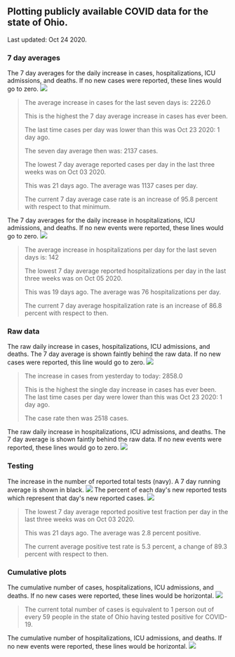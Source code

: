 ## Plotting publicly available COVID data for the state of Ohio. 

Last updated: Oct 24 2020. 

### 7 day averages
The 7 day averages for the daily increase in cases, hospitalizations, ICU admissions, and deaths. If no new cases were reported, these lines would go to zero.
![](7dayaverage_cases.png)

>The average increase in cases for the last seven days is: 2226.0
>
>This is the highest the 7 day average increase in cases has ever been.
>
>The last time cases per day was lower than this was Oct 23 2020: 1 day ago.
>
>The seven day average then was: 2137 cases.
>
>The lowest 7 day average reported cases per day in the last three weeks was on Oct 03 2020.
>
>This was 21 days ago. The average was 1137 cases per day.
>
>The current 7 day average case rate is an increase of 95.8 percent with respect to that minimum.

The 7 day averages for the daily increase in hospitalizations, ICU admissions, and deaths. If no new events were reported, these lines would go to zero.
![](7dayaverage_hospital.png)

>The average increase in hospitalizations per day for the last seven days is: 142
>
>The lowest 7 day average reported hospitalizations per day in the last three weeks was on Oct 05 2020.
>
>This was 19 days ago. The average was 76 hospitalizations per day.
>
>The current 7 day average hospitalization rate is an increase of 86.8 percent with respect to then.

### Raw data
The raw daily increase in cases, hospitalizations, ICU admissions, and deaths. The 7 day average is shown faintly behind the raw data. If no new cases were reported, this line would go to zero.
![](DailyCases.png)

>The increase in cases from yesterday to today: 2858.0 
>
>This is the highest the single day increase in cases has ever been.
>The last time cases per day were lower than this was Oct 23 2020: 1 day ago. 
>
>The case rate then was 2518 cases.

The raw daily increase in hospitalizations, ICU admissions, and deaths. The 7 day average is shown faintly behind the raw data. If no new events were reported, these lines would go to zero.
![](DailyHospitalizations.png)

### Testing

The increase in the number of reported total tests (navy). A 7 day running average is shown in black.
![](DailyTests.png)
The percent of each day's new reported tests which represent that day's new reported cases.
![](percentpositive_tests.png)

>The lowest 7 day average reported positive test fraction per day in the last three weeks was on Oct 03 2020.
>
>This was 21 days ago. The average was 2.8 percent positive. 
>
>The current average positive test rate is 5.3 percent, a change of 89.3 percent with respect to then. 

### Cumulative plots
The cumulative number of cases, hospitalizations, ICU admissions, and deaths. If no new cases were reported, these lines would be horizontal.
![](Cases.png)

>The current total number of cases is equivalent to 1 person out of every 59 people in the state of Ohio having tested positive for COVID-19.

The cumulative number of hospitalizations, ICU admissions, and deaths. If no new events were reported, these lines would be horizontal.
![](Hospitalizations.png)
